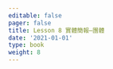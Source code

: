 ```yaml
---
editable: false
pager: false
title: Lesson 8 實體簡報—團體
date: '2021-01-01'
type: book
weight: 8
---
```

